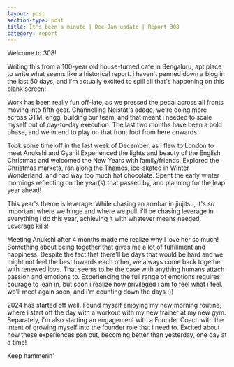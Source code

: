 ```yaml
---
layout: post
section-type: post
title: It's been a minute | Dec-Jan update | Report 308
category: report
---
```


Welcome to 308!

Writing this from a 100-year old house-turned cafe in Bengaluru, apt place to write what seems like a historical report. i haven't penned down a blog in the last 50 days, and i'm actually excited to spill all that's happening on this blank screen!

Work has been really fun off-late, as we pressed the pedal across all fronts moving into fifth gear. Channelling Neistat's adage, we're doing more across GTM, engg, building our team, and that meant i needed to scale myself out of day-to-day execution. The last two months have been a bold phase, and we intend to play on that front foot from here onwards. 

Took some time off in the last week of December, as i flew to London to meet Anukshi and Gyani! Experienced the lights and beauty of the English Christmas and welcomed the New Years with family/friends. Explored the Christmas markets, ran along the Thames, ice-skated in Winter Wonderland, and had way too much hot chocolate. Spent the early winter mornings reflecting on the year(s) that passed by, and planning for the leap year ahead!

This year's theme is leverage. While chasing an armbar in jiujitsu, it's so important where we hinge and where we pull. i'll be chasing leverage in everything i do this year, achieving it with whatever means needed. Leverage kills! 

Meeting Anukshi after 4 months made me realize why i love her so much! Something about being together that gives me a lot of fulfillment and happiness. Despite the fact that there'll be days that would be hard and we might not feel the best towards each other, we always come back together with renewed love. That seems to be the case with anything humans attach passion and emotions to. Experiencing the full range of emotions requires courage to lean in, but soon i realize how privileged i am to feel what i feel. we'll meet again soon, and i'm counting down the days :))

2024 has started off well. Found myself enjoying my new morning routine, where i start off the day with a workout with my new trainer at my new gym. Separately, i'm also starting an engagement with a Founder Coach with the intent of growing myself into the founder role that i need to. Excited about how these experiences pan out, becoming better than yesterday, one day at a time!

Keep hammerin'